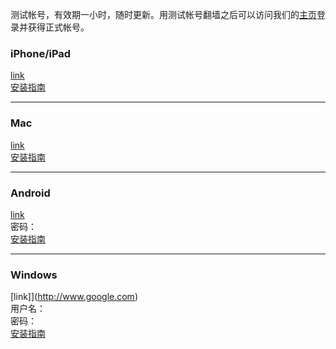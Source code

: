 
测试帐号，有效期一小时，随时更新。用测试帐号翻墙之后可以访问我们的[主页](https://www.logmian.com)登录并获得正式帐号。

### iPhone/iPad
[link](http://www.google.com)  
[安装指南](https://github.com/Logmian/logmian/wiki/iPhone-iPad%E5%AE%89%E8%A3%85%E6%8C%87%E5%8D%97)


***
### Mac
[link](http://www.google.com)  
[安装指南](https://github.com/Logmian/logmian/wiki/Mac%E7%94%B5%E8%84%91%E5%AE%89%E8%A3%85%E6%8C%87%E5%8D%97)


***
### Android
[link](http://www.google.com)  
密码：  
[安装指南](https://github.com/Logmian/logmian/wiki/%E5%AE%89%E5%8D%93%E5%AE%89%E8%A3%85%E6%8C%87%E5%8D%97)


***
### Windows
[link]](http://www.google.com)  
用户名：  
密码：  
[安装指南](https://github.com/Logmian/logmian/wiki/Windows%E7%94%B5%E8%84%91%E5%AE%89%E8%A3%85%E6%8C%87%E5%8D%97)
